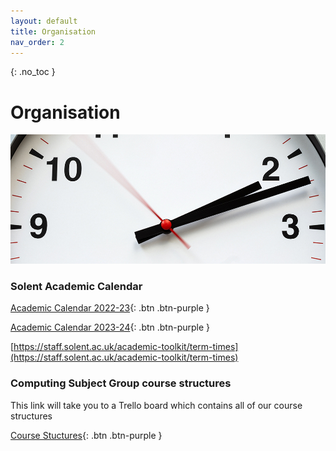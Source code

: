 ```yaml
---
layout: default
title: Organisation
nav_order: 2
---
```


{: .no_toc }

# Organisation

![clock](images/clock.jpg)


### Solent Academic Calendar

[Academic Calendar 2022-23](https://students.solent.ac.uk/official-documents/policy-governance-and-information/academic-calendar-2022-23.pdf){: .btn .btn-purple } 

[Academic Calendar 2023-24](https://students.solent.ac.uk/official-documents/policy-governance-and-information/academic-calendar-2023-24.pdf){: .btn .btn-purple } 


[https://staff.solent.ac.uk/academic-toolkit/term-times](https://staff.solent.ac.uk/academic-toolkit/term-times)

### Computing Subject Group course structures

This link will take you to a Trello board which contains all of our course structures

[Course Stuctures](https://trello.com/b/YItt9IH6/course-structure-2021){: .btn .btn-purple } 
